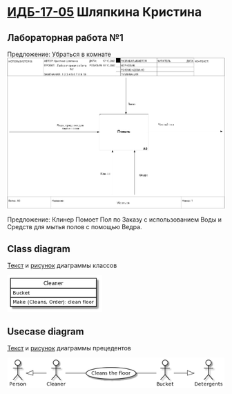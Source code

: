 # [ИДБ-17-05](https://github.com/stankin/design-part-1/wiki/list-idb-17-05) Шляпкина Кристина
## Лабораторная работа №1

Предложение: Убраться в комнате
![none](https://github.com/kristyashh/kristyashh.github.io/blob/master/Lab1/mod_1.jpg)

Предложение: Клинер Помоет Пол по Заказу с использованием Воды и Средств для мытья полов с помощью Ведра.

## Class diagram
[Текст](https://github.com/kristyashh/kristyashh.github.io/blob/master/Lab1/PlantUML_code%20—%20laba1ClassD.txt) и [рисунок](https://github.com/kristyashh/kristyashh.github.io/blob/master/Lab1/class%20diagram.png) диаграммы классов

![None](https://github.com/kristyashh/kristyashh.github.io/blob/master/Lab1/class%20diagram.png)

## Usecase diagram
[Текст](https://github.com/kristyashh/kristyashh.github.io/blob/master/Lab1/PlantUML_code%20—%20laba1UseCase.txt) и [рисунок](https://github.com/kristyashh/kristyashh.github.io/blob/master/Lab1/Usecase%20diagram.png) диаграммы прецедентов

![None](https://github.com/kristyashh/kristyashh.github.io/blob/master/Lab1/Usecase%20diagram.png)
